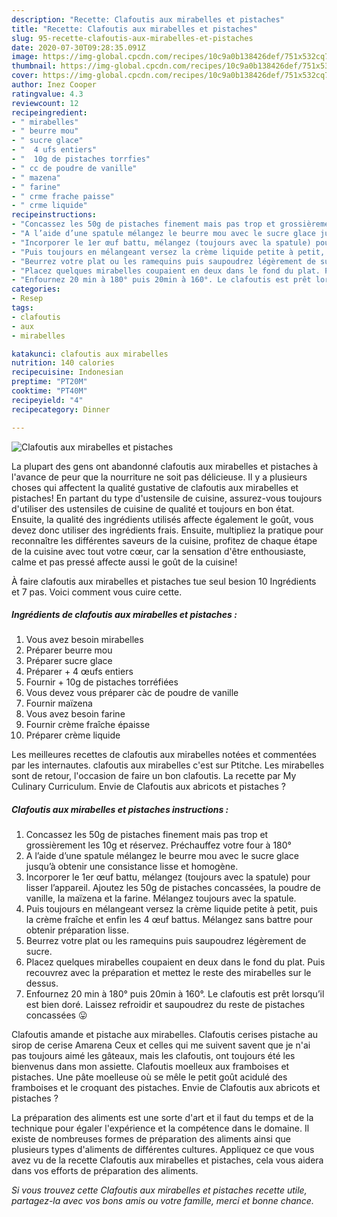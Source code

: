 ```yaml
---
description: "Recette: Clafoutis aux mirabelles et pistaches"
title: "Recette: Clafoutis aux mirabelles et pistaches"
slug: 95-recette-clafoutis-aux-mirabelles-et-pistaches
date: 2020-07-30T09:28:35.091Z
image: https://img-global.cpcdn.com/recipes/10c9a0b138426def/751x532cq70/clafoutis-aux-mirabelles-et-pistaches-photo-principale-de-la-recette.jpg
thumbnail: https://img-global.cpcdn.com/recipes/10c9a0b138426def/751x532cq70/clafoutis-aux-mirabelles-et-pistaches-photo-principale-de-la-recette.jpg
cover: https://img-global.cpcdn.com/recipes/10c9a0b138426def/751x532cq70/clafoutis-aux-mirabelles-et-pistaches-photo-principale-de-la-recette.jpg
author: Inez Cooper
ratingvalue: 4.3
reviewcount: 12
recipeingredient:
- " mirabelles"
- " beurre mou"
- " sucre glace"
- "  4 ufs entiers"
- "  10g de pistaches torrfies"
- " cc de poudre de vanille"
- " mazena"
- " farine"
- " crme frache paisse"
- " crme liquide"
recipeinstructions:
- "Concassez les 50g de pistaches finement mais pas trop et grossièrement les 10g et réservez. Préchauffez votre four à 180°"
- "A l’aide d’une spatule mélangez le beurre mou avec le sucre glace jusqu’à obtenir une consistance lisse et homogène."
- "Incorporer le 1er œuf battu, mélangez (toujours avec la spatule) pour lisser l’appareil. Ajoutez les 50g de pistaches concassées, la poudre de vanille, la maïzena et la farine. Mélangez toujours avec la spatule."
- "Puis toujours en mélangeant versez la crème liquide petite à petit, puis la crème fraîche et enfin les 4 œuf battus. Mélangez sans battre pour obtenir préparation lisse."
- "Beurrez votre plat ou les ramequins puis saupoudrez légèrement de sucre."
- "Placez quelques mirabelles coupaient en deux dans le fond du plat. Puis recouvrez avec la préparation et mettez le reste des mirabelles sur le dessus."
- "Enfournez 20 min à 180° puis 20min à 160°. Le clafoutis est prêt lorsqu’il est bien doré. Laissez refroidir et saupoudrez du reste de pistaches concassées 😛"
categories:
- Resep
tags:
- clafoutis
- aux
- mirabelles

katakunci: clafoutis aux mirabelles 
nutrition: 140 calories
recipecuisine: Indonesian
preptime: "PT20M"
cooktime: "PT40M"
recipeyield: "4"
recipecategory: Dinner

---
```



![Clafoutis aux mirabelles et pistaches](https://img-global.cpcdn.com/recipes/10c9a0b138426def/751x532cq70/clafoutis-aux-mirabelles-et-pistaches-photo-principale-de-la-recette.jpg)

La plupart des gens ont abandonné clafoutis aux mirabelles et pistaches à l'avance de peur que la nourriture ne soit pas délicieuse. Il y a plusieurs choses qui affectent la qualité gustative de clafoutis aux mirabelles et pistaches! En partant du type d'ustensile de cuisine, assurez-vous toujours d'utiliser des ustensiles de cuisine de qualité et toujours en bon état. Ensuite, la qualité des ingrédients utilisés affecte également le goût, vous devez donc utiliser des ingrédients frais. Ensuite, multipliez la pratique pour reconnaître les différentes saveurs de la cuisine, profitez de chaque étape de la cuisine avec tout votre cœur, car la sensation d'être enthousiaste, calme et pas pressé affecte aussi le goût de la cuisine!

<!--inarticleads1-->

À faire clafoutis aux mirabelles et pistaches tue seul besion 10 Ingrédients et 7 pas. Voici comment vous cuire cette.

##### Ingrédients de clafoutis aux mirabelles et pistaches :

1. Vous avez besoin  mirabelles
1. Préparer  beurre mou
1. Préparer  sucre glace
1. Préparer  + 4 œufs entiers
1. Fournir  + 10g de pistaches torréfiées
1. Vous devez vous préparer  càc de poudre de vanille
1. Fournir  maïzena
1. Vous avez besoin  farine
1. Fournir  crème fraîche épaisse
1. Préparer  crème liquide


Les meilleures recettes de clafoutis aux mirabelles notées et commentées par les internautes. clafoutis aux mirabelles c&#39;est sur Ptitche. Les mirabelles sont de retour, l&#39;occasion de faire un bon clafoutis. La recette par My Culinary Curriculum. Envie de Clafoutis aux abricots et pistaches ? 

<!--inarticleads2-->

##### Clafoutis aux mirabelles et pistaches instructions :

1. Concassez les 50g de pistaches finement mais pas trop et grossièrement les 10g et réservez. Préchauffez votre four à 180°
1. A l’aide d’une spatule mélangez le beurre mou avec le sucre glace jusqu’à obtenir une consistance lisse et homogène.
1. Incorporer le 1er œuf battu, mélangez (toujours avec la spatule) pour lisser l’appareil. Ajoutez les 50g de pistaches concassées, la poudre de vanille, la maïzena et la farine. Mélangez toujours avec la spatule.
1. Puis toujours en mélangeant versez la crème liquide petite à petit, puis la crème fraîche et enfin les 4 œuf battus. Mélangez sans battre pour obtenir préparation lisse.
1. Beurrez votre plat ou les ramequins puis saupoudrez légèrement de sucre.
1. Placez quelques mirabelles coupaient en deux dans le fond du plat. Puis recouvrez avec la préparation et mettez le reste des mirabelles sur le dessus.
1. Enfournez 20 min à 180° puis 20min à 160°. Le clafoutis est prêt lorsqu’il est bien doré. Laissez refroidir et saupoudrez du reste de pistaches concassées 😛


Clafoutis amande et pistache aux mirabelles. Clafoutis cerises pistache au sirop de cerise Amarena Ceux et celles qui me suivent savent que je n&#39;ai pas toujours aimé les gâteaux, mais les clafoutis, ont toujours été les bienvenus dans mon assiette. Clafoutis moelleux aux framboises et pistaches. Une pâte moelleuse où se mêle le petit goût acidulé des framboises et le croquant des pistaches. Envie de Clafoutis aux abricots et pistaches ? 

<!--inarticleads1-->

<p>
La préparation des aliments est une sorte d'art et il faut du temps et de la technique pour égaler l'expérience et la compétence dans le domaine. Il existe de nombreuses formes de préparation des aliments ainsi que plusieurs types d'aliments de différentes cultures. Appliquez ce que vous avez vu de la recette Clafoutis aux mirabelles et pistaches, cela vous aidera dans vos efforts de préparation des aliments.
</p>

<p>
<i>Si vous trouvez cette Clafoutis aux mirabelles et pistaches recette utile, partagez-la avec vos bons amis ou votre famille, merci et bonne chance.</i>
</p>
